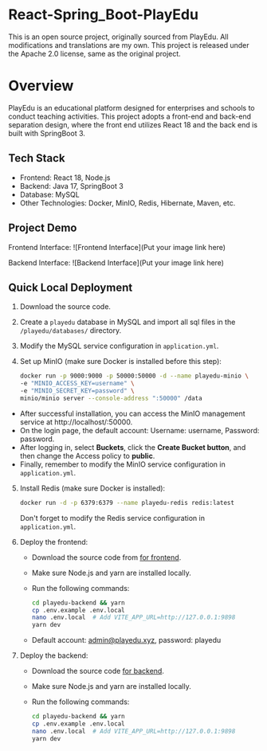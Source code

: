 # React-Spring_Boot-PlayEdu
This is an open source project, originally sourced from PlayEdu. All modifications and translations are my own.  This project is released under the Apache 2.0 license, same as the original project.

# Overview
PlayEdu is an educational platform designed for enterprises and schools to conduct teaching activities. This project adopts a front-end and back-end separation design, where the front end utilizes React 18 and the back end is built with SpringBoot 3.

## Tech Stack

- Frontend: React 18, Node.js
- Backend: Java 17, SpringBoot 3
- Database: MySQL
- Other Technologies: Docker, MinIO, Redis, Hibernate, Maven, etc.

## Project Demo

Frontend Interface: 
![Frontend Interface](Put your image link here)

Backend Interface: 
![Backend Interface](Put your image link here)


## Quick Local Deployment

1. Download the source code.

2. Create a `playedu` database in MySQL and import all sql files in the `/playedu/databases/` directory.

3. Modify the MySQL service configuration in `application.yml`.

4. Set up MinIO (make sure Docker is installed before this step):

    ```bash
    docker run -p 9000:9000 -p 50000:50000 -d --name playedu-minio \
    -e "MINIO_ACCESS_KEY=username" \
    -e "MINIO_SECRET_KEY=password" \
    minio/minio server --console-address ":50000" /data
    ```

- After successful installation, you can access the MinIO management service at http://localhost/:50000. 
- On the login page, the default account: Username: username, Password: password.
- After logging in, select **Buckets**, click the **Create Bucket button**, and then change the Access policy to **public**. 
- Finally, remember to modify the MinIO service configuration in `application.yml`.

5. Install Redis (make sure Docker is installed):

    ```bash
    docker run -d -p 6379:6379 --name playedu-redis redis:latest
    ```

    Don't forget to modify the Redis service configuration in `application.yml`.

6. Deploy the frontend:

    - Download the source code from [for frontend](https://github.com/Zicheng-Li/PlayEdu-frontend).
    - Make sure Node.js and yarn are installed locally.
    - Run the following commands:

        ```bash
        cd playedu-backend && yarn
        cp .env.example .env.local
        nano .env.local  # Add VITE_APP_URL=http://127.0.0.1:9898
        yarn dev
        ```

    - Default account: admin@playedu.xyz, password: playedu

7. Deploy the backend:

    - Download the source code [for backend](https://github.com/Zicheng-Li/PlayEdu-backend.git).
    - Make sure Node.js and yarn are installed locally.
    - Run the following commands:

        ```bash
        cd playedu-backend && yarn
        cp .env.example .env.local
        nano .env.local  # Add VITE_APP_URL=http://127.0.0.1:9898
        yarn dev
        ```
